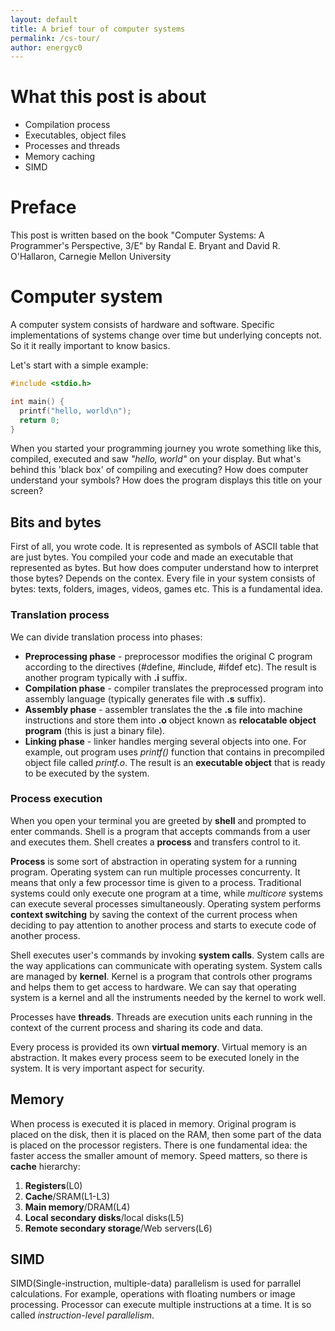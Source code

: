 ```yaml
---
layout: default
title: A brief tour of computer systems
permalink: /cs-tour/
author: energyc0
---
```


# What this post is about
+ Compilation process
+ Executables, object files
+ Processes and threads
+ Memory caching
+ SIMD

# Preface
This post is written based on the book "Computer Systems: A Programmer's Perspective, 3/E" by Randal E. Bryant and David R. O'Hallaron, Carnegie Mellon University

# Computer system

A computer system consists of hardware and software. Specific implementations of systems change over time but underlying concepts not. So it it really important to know basics.

Let's start with a simple example:

```c
#include <stdio.h>

int main() {
  printf("hello, world\n");
  return 0;
}
```
When you started your programming journey you wrote something like this, compiled, executed and saw _"hello, world"_ on your display. But what's behind this 'black box' of compiling and executing? How does computer understand your symbols? How does the program displays this title on your screen? 

## Bits and bytes

First of all, you wrote code. It is represented as symbols of ASCII table that are just bytes. You compiled your code and made an executable that represented as bytes. But how does computer understand how to interpret those bytes? Depends on the contex. Every file in your system consists of bytes: texts, folders, images, videos, games etc. This is a fundamental idea.

### Translation process

We can divide translation process into phases:
- **Preprocessing phase** - preprocessor modifies the original C program according to the directives (#define, #include, #ifdef etc). The result is another program typically with **.i** suffix.
- **Compilation phase** - compiler translates the preprocessed program into assembly language (typically generates file with **.s** suffix).
- **Assembly phase** - assembler translates the the **.s** file into machine instructions and store them into **.o** object known as **relocatable object program** (this is just a binary file).
- **Linking phase** - linker handles merging several objects into one. For example, out program uses *printf()* function that contains in precompiled object file called *printf.o*. The result is an **executable object** that is ready to be executed by the system.

### Process execution
When you open your terminal you are greeted by **shell** and prompted to enter commands. Shell is a program that accepts commands from a user and executes them. Shell creates a **process** and transfers control to it.

**Process** is some sort of abstraction in operating system for a running program. Operating system can run multiple processes concurrenty. It means that only a few processor time is given to a process. Traditional systems could only execute one program at a time, while *multicore* systems can execute several processes simultaneously. Operating system performs **context switching** by saving the context of the current process when deciding to pay attention to another process and starts to execute code of another process. 

Shell executes user's commands by invoking **system calls**. System calls are the way applications can communicate with operating system. System calls are managed by **kernel**. Kernel is a program that controls other programs and helps them to get access to hardware. We can say that operating system is a kernel and all the instruments needed by the kernel to work well.

Processes have **threads**. Threads are execution units each running in the context of the current process and sharing its code and data.

Every process is provided its own **virtual memory**. Virtual memory is an abstraction. It makes every process seem to be executed lonely in the system. It is very important aspect for security.

## Memory
When process is executed it is placed in memory. Original program is placed on the disk, then it is placed on the RAM, then some part of the data is placed on the processor registers. There is one fundamental idea: the faster access the smaller amount of memory. Speed matters, so there is **cache** hierarchy:
1.  **Registers**(L0)  
2.  **Cache**/SRAM(L1-L3)
3.  **Main memory**/DRAM(L4)
4.  **Local secondary disks**/local disks(L5)
5.  **Remote secondary storage**/Web servers(L6)

## SIMD
SIMD(Single-instruction, multiple-data) parallelism is used for parrallel calculations. For example, operations with floating numbers or image processing. Processor can execute multiple instructions at a time. It is so called *instruction-level parallelism*.
